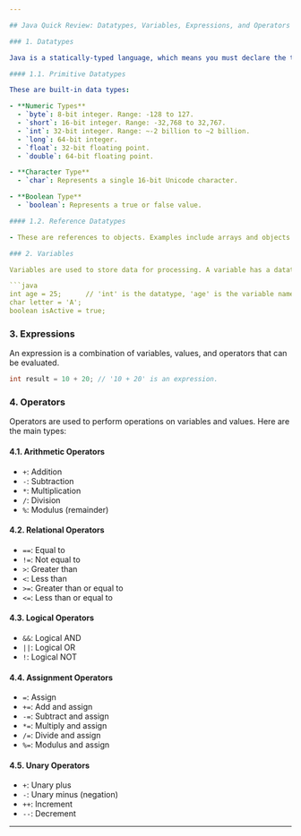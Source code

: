 ```yaml
---

## Java Quick Review: Datatypes, Variables, Expressions, and Operators

### 1. Datatypes

Java is a statically-typed language, which means you must declare the type of a variable before using it. There are two categories of data types in Java:

#### 1.1. Primitive Datatypes

These are built-in data types:

- **Numeric Types**
  - `byte`: 8-bit integer. Range: -128 to 127.
  - `short`: 16-bit integer. Range: -32,768 to 32,767.
  - `int`: 32-bit integer. Range: ~-2 billion to ~2 billion.
  - `long`: 64-bit integer. 
  - `float`: 32-bit floating point.
  - `double`: 64-bit floating point.

- **Character Type**
  - `char`: Represents a single 16-bit Unicode character.

- **Boolean Type**
  - `boolean`: Represents a true or false value.

#### 1.2. Reference Datatypes

- These are references to objects. Examples include arrays and objects of any class. Unlike primitive types, reference types are initialized to `null` by default.

### 2. Variables

Variables are used to store data for processing. A variable has a datatype and a name (identifier).

```java
int age = 25;      // 'int' is the datatype, 'age' is the variable name, and '25' is the value.
char letter = 'A'; 
boolean isActive = true;
```

### 3. Expressions

An expression is a combination of variables, values, and operators that can be evaluated.

```java
int result = 10 + 20; // '10 + 20' is an expression.
```

### 4. Operators

Operators are used to perform operations on variables and values. Here are the main types:

#### 4.1. Arithmetic Operators

- `+`: Addition
- `-`: Subtraction
- `*`: Multiplication
- `/`: Division
- `%`: Modulus (remainder)

#### 4.2. Relational Operators

- `==`: Equal to
- `!=`: Not equal to
- `>`: Greater than
- `<`: Less than
- `>=`: Greater than or equal to
- `<=`: Less than or equal to

#### 4.3. Logical Operators

- `&&`: Logical AND
- `||`: Logical OR
- `!`: Logical NOT

#### 4.4. Assignment Operators

- `=`: Assign
- `+=`: Add and assign
- `-=`: Subtract and assign
- `*=`: Multiply and assign
- `/=`: Divide and assign
- `%=`: Modulus and assign

#### 4.5. Unary Operators

- `+`: Unary plus
- `-`: Unary minus (negation)
- `++`: Increment
- `--`: Decrement

---
```


